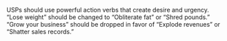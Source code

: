 
USPs should use powerful action verbs that create desire and urgency. “Lose weight” should be changed to “Obliterate fat” or “Shred pounds.” “Grow your business” should be dropped in favor of “Explode revenues” or “Shatter sales records.”
